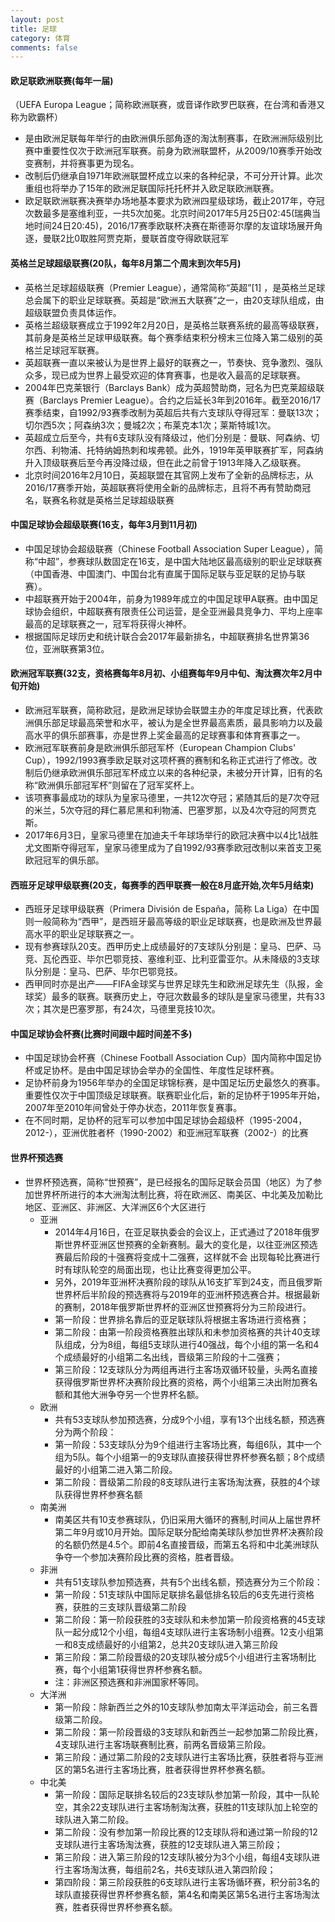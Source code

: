 ```yaml
---
layout: post
title: 足球
category: 体育
comments: false
---
```

 
#### 欧足联欧洲联赛(每年一届)
（UEFA Europa League；简称欧洲联赛，或音译作欧罗巴联赛，在台湾和香港又称为欧霸杯）

* 是由欧洲足联每年举行的由欧洲俱乐部角逐的淘汰制赛事，在欧洲洲际级别比赛中重要性仅次于欧洲冠军联赛。前身为欧洲联盟杯，从2009/10赛季开始改变赛制，并将赛事更为现名。
* 改制后仍继承自1971年欧洲联盟杯成立以来的各种纪录，不可分开计算。此次重组也将举办了15年的欧洲足联国际托托杯并入欧足联欧洲联赛。
* 欧足联欧洲联赛决赛举办场地基本要求为欧洲四星级球场，截止2017年，夺冠次数最多是塞维利亚，一共5次加冕。北京时间2017年5月25日02:45(瑞典当地时间24日20:45)，2016/17赛季欧联杯决赛在斯德哥尔摩的友谊球场展开角逐，曼联2比0取胜阿贾克斯，曼联首度夺得欧联冠军
 
 
#### 英格兰足球超级联赛(20队，每年8月第二个周末到次年5月)

* 英格兰足球超级联赛（Premier League），通常简称“英超”[1]  ，是英格兰足球总会属下的职业足球联赛。英超是“欧洲五大联赛”之一，由20支球队组成，由超级联盟负责具体运作。
* 英格兰超级联赛成立于1992年2月20日，是英格兰联赛系统的最高等级联赛，其前身是英格兰足球甲级联赛。每个赛季结束积分榜末三位降入第二级别的英格兰足球冠军联赛。
* 英超联赛一直以来被认为是世界上最好的联赛之一，节奏快、竞争激烈、强队众多，现已成为世界上最受欢迎的体育赛事，也是收入最高的足球联赛。
* 2004年巴克莱银行（Barclays Bank）成为英超赞助商，冠名为巴克莱超级联赛（Barclays Premier League）。合约之后延长3年到2016年。截至2016/17赛季结束，自1992/93赛季改制为英超后共有六支球队夺得冠军：曼联13次；切尔西5次；阿森纳3次；曼城2次；布莱克本1次；莱斯特城1次。
* 英超成立后至今，共有6支球队没有降级过，他们分别是：曼联、阿森纳、切尔西、利物浦、托特纳姆热刺和埃弗顿。此外，1919年英甲联赛扩军，阿森纳升入顶级联赛后至今再没降过级，但在此之前曾于1913年降入乙级联赛。
* 北京时间2016年2月10日，英超联盟在其官网上发布了全新的品牌标志，从2016/17赛季开始，英超联赛将使用全新的品牌标志，且将不再有赞助商冠名，联赛名称就是英格兰足球超级联赛
 
 
#### 中国足球协会超级联赛(16支，每年3月到11月初)
* 中国足球协会超级联赛（Chinese Football Association Super League），简称“中超”，参赛球队数固定在16支，是中国大陆地区最高级别的职业足球联赛（中国香港、中国澳门、中国台北有直属于国际足联与亚足联的足协与联赛）。
* 中超联赛开始于2004年，前身为1989年成立的中国足球甲A联赛。由中国足球协会组织，中超联赛有限责任公司运营，是全亚洲最具竞争力、平均上座率最高的足球联赛之一，冠军将获得火神杯。
* 根据国际足球历史和统计联合会2017年最新排名，中超联赛排名世界第36位，亚洲联赛第3位。
 
#### 欧洲冠军联赛(32支，资格赛每年8月初、小组赛每年9月中旬、淘汰赛次年2月中旬开始)
* 欧洲冠军联赛，简称欧冠，是欧洲足球协会联盟主办的年度足球比赛，代表欧洲俱乐部足球最高荣誉和水平，被认为是全世界最高素质，最具影响力以及最高水平的俱乐部赛事，亦是世界上奖金最高的足球赛事和体育赛事之一。
* 欧洲冠军联赛前身是欧洲俱乐部冠军杯（European Champion Clubs' Cup），1992/1993赛季欧足联对这项杯赛的赛制和名称正式进行了修改。改制后仍继承欧洲俱乐部冠军杯成立以来的各种纪录，未被分开计算，旧有的名称“欧洲俱乐部冠军杯”则留在了冠军奖杯上。
* 该项赛事最成功的球队为皇家马德里，一共12次夺冠；紧随其后的是7次夺冠的米兰，5次夺冠的拜仁慕尼黑和利物浦、巴塞罗那，以及4次夺冠的阿贾克斯。
* 2017年6月3日，皇家马德里在加迪夫千年球场举行的欧冠决赛中以4比1战胜尤文图斯夺得冠军，皇家马德里成为了自1992/93赛季欧冠改制以来首支卫冕欧冠冠军的俱乐部。


#### 西班牙足球甲级联赛(20支，每赛季的西甲联赛一般在8月底开始,次年5月结束)
* 西班牙足球甲级联赛（Primera División de España，简称 La Liga）在中国则一般简称为“西甲”，是西班牙最高等级的职业足球联赛，也是欧洲及世界最高水平的职业足球联赛之一。
* 现有参赛球队20支。西甲历史上成绩最好的7支球队分别是：皇马、巴萨、马竞、瓦伦西亚、毕尔巴鄂竞技、塞维利亚、比利亚雷亚尔。从未降级的3支球队分别是：皇马、巴萨、毕尔巴鄂竞技。
* 西甲同时亦是出产——FIFA金球奖与世界足球先生和欧洲足球先生（队报，金球奖）最多的联赛。联赛历史上，夺冠次数最多的球队是皇家马德里，共有33次；其次是巴塞罗那，有24次，马德里竞技10次。


#### 中国足球协会杯赛(比赛时间跟中超时间差不多)
* 中国足球协会杯赛（Chinese Football Association Cup）国内简称中国足协杯或足协杯。是由中国足球协会举办的全国性、年度性足球杯赛。
* 足协杯前身为1956年举办的全国足球锦标赛，是中国足坛历史最悠久的赛事。重要性仅次于中国顶级足球联赛。联赛职业化后，新的足协杯于1995年开始，2007年至2010年间曾处于停办状态，2011年恢复赛事。
* 在不同时期，足协杯的冠军可以参加中国足球协会超级杯（1995-2004，2012-），亚洲优胜者杯（1990-2002）和亚洲冠军联赛（2002-）的比赛

#### 世界杯预选赛
* 世界杯预选赛，简称“世预赛”，是已经报名的国际足联会员国（地区）为了参加世界杯所进行的本大洲淘汰制比赛，将在欧洲区、南美区、中北美及加勒比地区、亚洲区、非洲区、大洋洲区6个大区进行
	* 亚洲
		* 2014年4月16日，在亚足联执委会的会议上，正式通过了2018年俄罗斯世界杯亚洲区世预赛的全新赛制。最大的变化是，以往亚洲区预选赛最后阶段的十强赛将变成十二强赛，这样就不会
出现每轮比赛进行时有球队轮空的局面出现，也让比赛变得更加公平。
		* 另外，2019年亚洲杯决赛阶段的球队从16支扩军到24支，而且俄罗斯世界杯后半阶段的预选赛将与2019年的亚洲杯预选赛合并。根据最新的赛制，2018年俄罗斯世界杯的亚洲区世预赛将分为三阶段进行。
		* 第一阶段：世界排名靠后的亚足联球队将根据主客场进行资格赛；
		* 第二阶段：由第一阶段资格赛胜出球队和未参加资格赛的共计40支球队组成，分为8组，每组5支球队进行40强战，每个小组的第一名和4个成绩最好的小组第二名出线，晋级第三阶段的十二强赛；
		* 第三阶段：12支球队分为两组再进行主客场双循环较量，头两名直接获得俄罗斯世界杯决赛阶段比赛的资格，两个小组第三决出附加赛名额和其他大洲争夺另一个世界杯名额。
	* 欧洲
		* 共有53支球队参加预选赛，分成9个小组，享有13个出线名额，预选赛分为两个阶段：
		* 第一阶段：53支球队分为9个组进行主客场比赛，每组6队，其中一个组为5队。每个小组第一的9支球队直接获得世界杯参赛名额；8个成绩最好的小组第二进入第二阶段。
		* 第二阶段：晋级第二阶段的8支球队进行主客场淘汰赛，获胜的4个球队获得世界杯参赛名额
	* 南美洲
		* 南美区共有10支参赛球队，仍旧采用大循环的赛制,时间从上届世界杯第二年9月或10月开始。国际足联分配给南美球队参加世界杯决赛阶段的名额仍然是4.5个。即前4名直接晋级，而第五名将和中北美洲球队争夺一个参加决赛阶段比赛的资格，胜者晋级。
	* 非洲
		* 共有51支球队参加预选赛，共有5个出线名额，预选赛分为三个阶段：
		* 第一阶段：51支球队中国际足联排名最低排名较后的6支先进行资格赛，获胜的三支球队晋级第二阶段
		* 第二阶段：第一阶段获胜的3支球队和未参加第一阶段资格赛的45支球队一起分成12个小组，每组4支球队进行主客场制小组赛。12支小组第一和8支成绩最好的小组第2，总共20支球队进入第三阶段
		* 第三阶段：第二阶段晋级的20支球队被分成5个小组进行主客场制比赛，每个小组第1获得世界杯参赛名额。
		* 注：非洲区预选赛和非洲国家杯等同。
	* 大洋洲
		* 第一阶段：除新西兰之外的10支球队参加南太平洋运动会，前三名晋级第二阶段。
		* 第二阶段：第一阶段晋级的3支球队和新西兰一起参加第二阶段比赛，4支球队进行主客场联赛制比赛，前两名晋级第三阶段。
		* 第三阶段：通过第二阶段的2支球队进行主客场比赛，获胜者将与亚洲区的第5名进行主客场比赛，胜者获得世界杯参赛名额。
	* 中北美
		* 第一阶段：国际足联排名较后的23支球队参加第一阶段，其中一队轮空，其余22支球队进行主客场制淘汰赛，获胜的11支球队加上轮空的球队进入第二阶段。
		* 第二阶段：没有参加第一阶段比赛的12支球队将和通过第一阶段的12支球队进行主客场淘汰赛，获胜的12支球队进入第三阶段；
		* 第三阶段：进入第三阶段的12支球队被分为3个小组，每组4支球队进行主客场淘汰赛，每组前2名，共6支球队进入第四阶段；
		* 第四阶段：第三阶段获胜的6支球队进行主客场循环赛，积分前3名的球队直接获得世界杯参赛名额，第4名和南美区第5名进行主客场淘汰赛，胜者获得世界杯参赛名额。